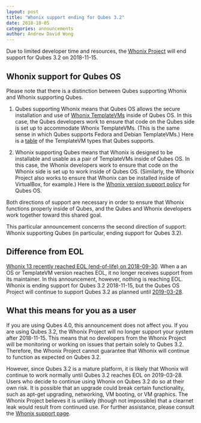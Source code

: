 ```yaml
---
layout: post
title: "Whonix support ending for Qubes 3.2"
date: 2018-10-05
categories: announcements
author: Andrew David Wong
---
```


Due to limited developer time and resources, the [Whonix Project] will
end support for Qubes 3.2 on 2018-11-15.


Whonix support for Qubes OS
---------------------------

Please note that there is a distinction between Qubes supporting Whonix
and Whonix supporting Qubes.

1. Qubes supporting Whonix means that Qubes OS allows the secure
   installation and use of [Whonix TemplateVMs] inside of Qubes OS. In
   this case, the Qubes developers work to ensure that code on the Qubes
   side is set up to accommodate Whonix TemplateVMs. (This is the same
   sense in which Qubes supports Fedora and Debian TemplateVMs.) Here is
   a [table][templatevm-support] of the TemplateVM types that Qubes
   supports.

2. Whonix supporting Qubes means that Whonix is designed to be
   installable and usable as a pair of TemplateVMs inside of Qubes OS.
   In this case, the Whonix developers work to ensure that code on the
   Whonix side is set up to work inside of Qubes OS. (Similarly, the
   Whonix Project also works to ensure that Whonix can be installed
   inside of VirtualBox, for example.) Here is the [Whonix version
   support policy] for Qubes OS.

Both directions of support are necessary in order to ensure that Whonix
functions properly inside of Qubes, and the Qubes and Whonix developers
work together toward this shared goal.

This particular announcement concerns the second direction of support:
Whonix supporting Qubes (in particular, ending support for Qubes 3.2).


Difference from EOL
-------------------

[Whonix 13 recently reached EOL (end-of-life) on
2018-09-30][whonix-13-eol]. When a an OS or TemplateVM version reaches
EOL, it no longer receives support from its maintainer. In this
announcement, however, nothing is reaching EOL. Whonix is ending support
for Qubes 3.2 2018-11-15, but the Qubes OS Project will continue to
support Qubes 3.2 as planned until [2019-03-28][qubes-3.2-eol].


What this means for you as a user
---------------------------------

If you are using Qubes 4.0, this announcement does not affect you. If
you are using Qubes 3.2, the Whonix Project will no longer support your
system after 2018-11-15. This means that no developers from the Whonix
Project will be monitoring or working on issues that pertain solely to
Qubes 3.2. Therefore, the Whonix Project cannot guarantee that Whonix
will continue to function as expected on Qubes 3.2.

However, since Qubes 3.2 is a mature platform, it is likely that Whonix
will continue to work normally until Qubes 3.2 reaches EOL on
2019-03-28. Users who decide to continue using Whonix on Qubes 3.2 do so
at their own risk. It is possible that an upgrade could break certain
functionality, such as apt-get upgrading, networking, VM booting, or VM
graphics. The Whonix Project believes it is unlikely (though not
impossible) that a clearnet leak would result from continued use. For
further assistance, please consult the [Whonix support page].


[Whonix Project]: https://www.whonix.org/
[Whonix TemplateVMs]: https://www.qubes-os.org/doc/whonix/
[templatevm-support]: https://www.qubes-os.org/doc/supported-versions/#templatevms
[whonix-13-eol]: https://www.qubes-os.org/news/2018/08/24/whonix-13-approaching-eol/
[Whonix version support policy]: https://www.qubes-os.org/doc/supported-versions/#whonix
[qubes-3.2-eol]: https://www.qubes-os.org/news/2018/03/28/qubes-40/#the-past-and-the-future
[Whonix support page]: https://www.whonix.org/wiki/Support

